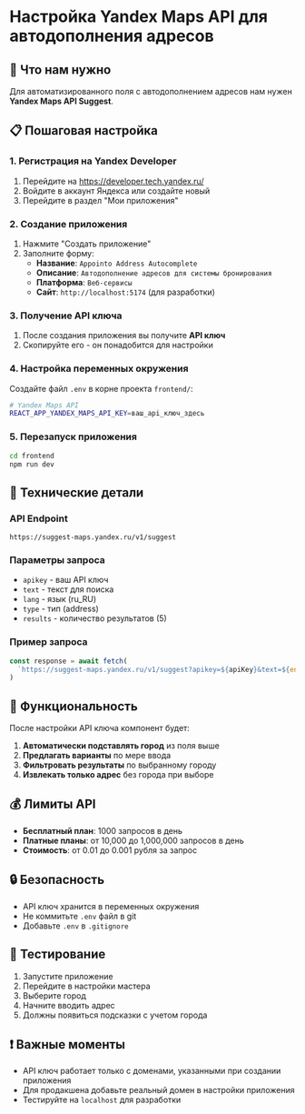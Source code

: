# Настройка Yandex Maps API для автодополнения адресов

## 🎯 Что нам нужно

Для автоматизированного поля с автодополнением адресов нам нужен **Yandex Maps API Suggest**.

## 📋 Пошаговая настройка

### 1. Регистрация на Yandex Developer

1. Перейдите на https://developer.tech.yandex.ru/
2. Войдите в аккаунт Яндекса или создайте новый
3. Перейдите в раздел "Мои приложения"

### 2. Создание приложения

1. Нажмите "Создать приложение"
2. Заполните форму:
   - **Название**: `Appointo Address Autocomplete`
   - **Описание**: `Автодополнение адресов для системы бронирования`
   - **Платформа**: `Веб-сервисы`
   - **Сайт**: `http://localhost:5174` (для разработки)

### 3. Получение API ключа

1. После создания приложения вы получите **API ключ**
2. Скопируйте его - он понадобится для настройки

### 4. Настройка переменных окружения

Создайте файл `.env` в корне проекта `frontend/`:

```bash
# Yandex Maps API
REACT_APP_YANDEX_MAPS_API_KEY=ваш_api_ключ_здесь
```

### 5. Перезапуск приложения

```bash
cd frontend
npm run dev
```

## 🔧 Технические детали

### API Endpoint
```
https://suggest-maps.yandex.ru/v1/suggest
```

### Параметры запроса
- `apikey` - ваш API ключ
- `text` - текст для поиска
- `lang` - язык (ru_RU)
- `type` - тип (address)
- `results` - количество результатов (5)

### Пример запроса
```javascript
const response = await fetch(
  `https://suggest-maps.yandex.ru/v1/suggest?apikey=${apiKey}&text=${encodeURIComponent(query)}&lang=ru_RU&type=address&results=5`
)
```

## 🚀 Функциональность

После настройки API ключа компонент будет:

1. **Автоматически подставлять город** из поля выше
2. **Предлагать варианты** по мере ввода
3. **Фильтровать результаты** по выбранному городу
4. **Извлекать только адрес** без города при выборе

## 💰 Лимиты API

- **Бесплатный план**: 1000 запросов в день
- **Платные планы**: от 10,000 до 1,000,000 запросов в день
- **Стоимость**: от 0.01 до 0.001 рубля за запрос

## 🔒 Безопасность

- API ключ хранится в переменных окружения
- Не коммитьте `.env` файл в git
- Добавьте `.env` в `.gitignore`

## 🧪 Тестирование

1. Запустите приложение
2. Перейдите в настройки мастера
3. Выберите город
4. Начните вводить адрес
5. Должны появиться подсказки с учетом города

## ❗ Важные моменты

- API ключ работает только с доменами, указанными при создании приложения
- Для продакшена добавьте реальный домен в настройки приложения
- Тестируйте на `localhost` для разработки 